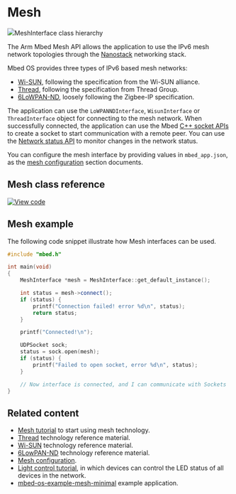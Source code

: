 <h1 id="mesh-api">Mesh</h1>

<span class="images">![](https://os.mbed.com/docs/development/mbed-os-api-doxy/class_mesh_interface.png)<span>MeshInterface class hierarchy</span></span>

The Arm Mbed Mesh API allows the application to use the IPv6 mesh network topologies through the [Nanostack](../reference/nanostack-introduction-tech.html) networking stack. 

Mbed OS provides three types of IPv6 based mesh networks:

- [Wi-SUN](../reference/wisun-tech.html), following the specification from the Wi-SUN alliance.
- [Thread](../reference/thread-tech.html), following the specification from Thread Group.
- [6LoWPAN-ND](../reference/6LoWPAN-ND-tech.html), loosely following the Zigbee-IP specification.

The application can use the `LoWPANNDInterface`, `WisunInterface` or `ThreadInterface` object for connecting to the mesh network. When successfully connected, the application can use the Mbed [C++ socket APIs](network-socket.html) to create a socket to start communication with a remote peer. You can use the [Network status API](network-status.html) to monitor changes in the network status.

You can configure the mesh interface by providing values in `mbed_app.json`, as the [mesh configuration](../reference/configuration-mesh.html) section documents.

## Mesh class reference

[![View code](https://www.mbed.com/embed/?type=library)](https://os.mbed.com/docs/development/mbed-os-api-doxy/class_mesh_interface.html)

## Mesh example

The following code snippet illustrate how Mesh interfaces can be used.
```c++
#include "mbed.h"

int main(void)
{
    MeshInterface *mesh = MeshInterface::get_default_instance();

    int status = mesh->connect();
    if (status) {
        printf("Connection failed! error %d\n", status);
        return status;
    }

    printf("Connected!\n");

    UDPSocket sock;
    status = sock.open(mesh);
    if (status) {
        printf("Failed to open socket, error %d\n", status);
    }

    // Now interface is connected, and I can communicate with Sockets
}

```

## Related content

- [Mesh tutorial](../tutorials/mesh-tutorial.html) to start using mesh technology.
- [Thread](../reference/thread-tech.html) technology reference material.
- [Wi-SUN](../reference/wisun-tech.html) technology reference material.
- [6LowPAN-ND](../reference/6LoWPAN-ND-tech.html) technology reference material.
- [Mesh configuration](../reference/configuration-mesh.html).
- [Light control tutorial](../tutorials/light-control.html), in which devices can control the LED status of all devices in the network.
- [mbed-os-example-mesh-minimal](https://github.com/ARMmbed/mbed-os-example-mesh-minimal) example application.
